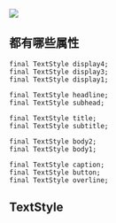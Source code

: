 
![](../../images/ch2/TextTheme-class.png)

## 都有哪些属性

```
final TextStyle display4;
final TextStyle display3;
final TextStyle display1;

final TextStyle headline;
final TextStyle subhead;

final TextStyle title;
final TextStyle subtitle;

final TextStyle body2;
final TextStyle body1;

final TextStyle caption;
final TextStyle button;
final TextStyle overline;
```



## TextStyle